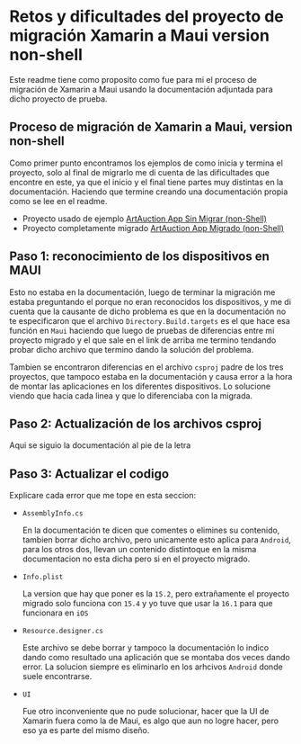 # Retos y dificultades del proyecto de migración Xamarin a Maui version non-shell
Este readme tiene como proposito como fue para mi el proceso de migración de Xamarin a Maui usando la documentación adjuntada para dicho proyecto de prueba. 
##  Proceso de migración de Xamarin a Maui, version non-shell
Como primer punto encontramos los ejemplos de como inicia y termina el proyecto, solo al final de migrarlo me di cuenta de las dificultades que encontre en este, ya que el inicio y el final tiene partes muy distintas en la documentación. Haciendo que termine creando una documentación propia como se lee en el readme. 
- Proyecto usado de ejemplo [ArtAuction App Sin Migrar (non-Shell)](https://github.com/Sweekriti91/ArtAuction/tree/main)
- Proyecto completamente migrado [ArtAuction App Migrado (non-Shell)](https://github.com/Sweekriti91/ArtAuction/tree/maui-projecthead)
## Paso 1: reconocimiento de los dispositivos en MAUI
Esto no estaba en la documentación, luego de terminar la migración me estaba preguntando el porque no eran reconocidos los dispositivos, y me di cuenta que la causante de dicho problema es que en la documentación no te especificaron que el archivo `Directory.Build.targets` es el que hace esa función en `Maui` haciendo que luego de pruebas de diferencias entre mi proyecto migrado y el que sale en el link de arriba me termino tendando probar dicho archivo que termino dando la solución del problema.

Tambien se encontraron diferencias en el archivo  `csproj` padre de los tres proyectos, que tampoco estaba en la documentación y causa error a la hora de montar las aplicaciones en los diferentes dispositivos. Lo solucione viendo que hacia cada linea y que lo diferenciaba con la migrada.

## Paso 2: Actualización de los archivos csproj
Aqui se siguio la documentación al pie de la letra
## Paso 3: Actualizar el codigo
Explicare cada error que me tope en esta seccion:
- `AssemblyInfo.cs`

  En la documentación te dicen que comentes o elimines su contenido, tambien borrar dicho archivo, pero unicamente esto aplica para `Android`, para los otros dos, llevan un contenido distintoque en la misma documentacion no esta dicha pero si en el proyecto migrado.
- `Info.plist`

  La version que hay que poner es la `15.2`, pero extrañamente el proyecto migrado solo funciona con `15.4` y yo tuve que usar la `16.1` para que funcionara en `iOS`

- `Resource.designer.cs`

  Este archivo se debe borrar y tampoco la documentación lo indico dando como resultado una aplicación que se montaba dos veces dando error. La solucion siempre es eliminarlo en los arhcivos `Android` donde suele encontrarse.

- `UI`

  Fue otro inconveniente que no pude solucionar, hacer que la UI de Xamarin fuera como la de Maui, es algo que aun no logre hacer, pero eso ya es parte del mismo diseño. 